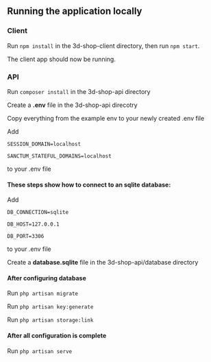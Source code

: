 ## Running the application locally

### Client

Run `npm install` in the 3d-shop-client directory, then run `npm start`.

The client app should now be running.

### API
Run `composer install` in the 3d-shop-api directory

Create a **.env** file in the 3d-shop-api direcotry

Copy everything from the example env to your newly created .env file

Add 

`SESSION_DOMAIN=localhost`

`SANCTUM_STATEFUL_DOMAINS=localhost`

to your .env file

#### These steps show how to connect to an sqlite database:
Add

`DB_CONNECTION=sqlite`

`DB_HOST=127.0.0.1`

`DB_PORT=3306`

to your .env file

Create a **database.sqlite** file in the 3d-shop-api/database directory

#### After configuring database

Run `php artisan migrate`

Run `php artisan key:generate`

Run `php artisan storage:link`

#### After all configuration is complete

Run `php artisan serve`
